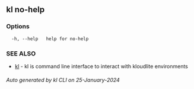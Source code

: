 ## kl no-help





### Options

```
  -h, --help   help for no-help
```

### SEE ALSO

* [kl](kl.md)  - kl is command line interface to interact with kloudlite environments

###### Auto generated by kl CLI on 25-January-2024
